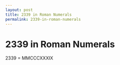 ```yaml
---
layout: post
title: 2339 in Roman Numerals
permalink: 2339-in-roman-numerals
---
```


# 2339 in Roman Numerals

2339 = MMCCCXXXIX

